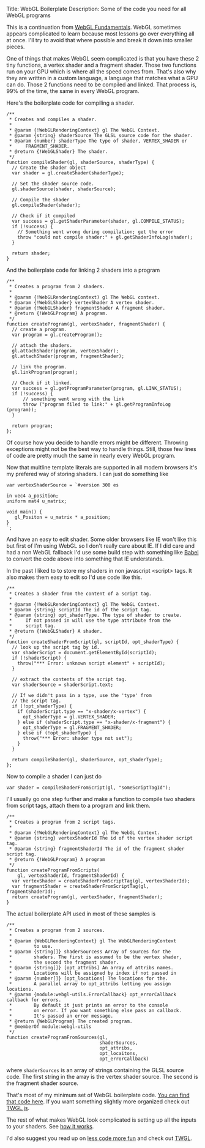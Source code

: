 Title: WebGL Boilerplate
Description: Some of the code you need for all WebGL programs

This is a continuation from [WebGL Fundamentals](webgl-fundamentals.html).
WebGL sometimes appears complicated to learn because most lessons
go over everything all at once. I'll try to avoid that where possible
and break it down into smaller pieces.

One of things that makes WebGL seem complicated is that you have these 2
tiny functions, a vertex shader and a fragment shader.  Those two
functions run on your GPU which is where all the speed comes from.
That's also why they are written in a custom language, a language that
matches what a GPU can do.  Those 2 functions need to be compiled and
linked.  That process is, 99% of the time, the same in every WebGL
program.

Here's the boilerplate code for compiling a shader.

    /**
     * Creates and compiles a shader.
     *
     * @param {!WebGLRenderingContext} gl The WebGL Context.
     * @param {string} shaderSource The GLSL source code for the shader.
     * @param {number} shaderType The type of shader, VERTEX_SHADER or
     *     FRAGMENT_SHADER.
     * @return {!WebGLShader} The shader.
     */
    function compileShader(gl, shaderSource, shaderType) {
      // Create the shader object
      var shader = gl.createShader(shaderType);

      // Set the shader source code.
      gl.shaderSource(shader, shaderSource);

      // Compile the shader
      gl.compileShader(shader);

      // Check if it compiled
      var success = gl.getShaderParameter(shader, gl.COMPILE_STATUS);
      if (!success) {
        // Something went wrong during compilation; get the error
        throw "could not compile shader:" + gl.getShaderInfoLog(shader);
      }

      return shader;
    }

And the boilerplate code for linking 2 shaders into a program

    /**
     * Creates a program from 2 shaders.
     *
     * @param {!WebGLRenderingContext) gl The WebGL context.
     * @param {!WebGLShader} vertexShader A vertex shader.
     * @param {!WebGLShader} fragmentShader A fragment shader.
     * @return {!WebGLProgram} A program.
     */
    function createProgram(gl, vertexShader, fragmentShader) {
      // create a program.
      var program = gl.createProgram();

      // attach the shaders.
      gl.attachShader(program, vertexShader);
      gl.attachShader(program, fragmentShader);

      // link the program.
      gl.linkProgram(program);

      // Check if it linked.
      var success = gl.getProgramParameter(program, gl.LINK_STATUS);
      if (!success) {
          // something went wrong with the link
          throw ("program filed to link:" + gl.getProgramInfoLog (program));
      }

      return program;
    };

Of course how you decide to handle errors might be different.  Throwing
exceptions might not be the best way to handle things.  Still, those few
lines of code are pretty much the same in nearly every WebGL program.

Now that multline template literals are supported in all modern browsers
it's my prefered way of storing shaders. I can just do something like

    var vertexShaderSource = `#version 300 es

    in vec4 a_position;
    uniform mat4 u_matrix;

    void main() {
       gl_Positon = u_matrix * a_position;
    }
    `;

And have an easy to edit shader. Some older browsers like IE won't like
this but first of I'm using WebGL so I don't really care about IE. If I did
care and had a non WebGL fallback I'd use some build step with something like
[Babel](https://babeljs.io/) to convert the code above into something that IE
understands.

In the past I liked to to store my shaders in non javascript &lt;script&gt; tags.
It also makes them easy to edit so I'd use code like this.

    /**
     * Creates a shader from the content of a script tag.
     *
     * @param {!WebGLRenderingContext} gl The WebGL Context.
     * @param {string} scriptId The id of the script tag.
     * @param {string} opt_shaderType. The type of shader to create.
     *     If not passed in will use the type attribute from the
     *     script tag.
     * @return {!WebGLShader} A shader.
     */
    function createShaderFromScript(gl, scriptId, opt_shaderType) {
      // look up the script tag by id.
      var shaderScript = document.getElementById(scriptId);
      if (!shaderScript) {
        throw("*** Error: unknown script element" + scriptId);
      }

      // extract the contents of the script tag.
      var shaderSource = shaderScript.text;

      // If we didn't pass in a type, use the 'type' from
      // the script tag.
      if (!opt_shaderType) {
        if (shaderScript.type == "x-shader/x-vertex") {
          opt_shaderType = gl.VERTEX_SHADER;
        } else if (shaderScript.type == "x-shader/x-fragment") {
          opt_shaderType = gl.FRAGMENT_SHADER;
        } else if (!opt_shaderType) {
          throw("*** Error: shader type not set");
        }
      }

      return compileShader(gl, shaderSource, opt_shaderType);
    };

Now to compile a shader I can just do

    var shader = compileShaderFromScript(gl, "someScriptTagId");

I'll usually go one step further and make a function to compile two shaders
from script tags, attach them to a program and link them.

    /**
     * Creates a program from 2 script tags.
     *
     * @param {!WebGLRenderingContext} gl The WebGL Context.
     * @param {string} vertexShaderId The id of the vertex shader script tag.
     * @param {string} fragmentShaderId The id of the fragment shader script tag.
     * @return {!WebGLProgram} A program
     */
    function createProgramFromScripts(
        gl, vertexShaderId, fragmentShaderId) {
      var vertexShader = createShaderFromScriptTag(gl, vertexShaderId);
      var fragmentShader = createShaderFromScriptTag(gl, fragmentShaderId);
      return createProgram(gl, vertexShader, fragmentShader);
    }

The actual boilerplate API used in most of these samples is

    /**
     * Creates a program from 2 sources.
     *
     * @param {WebGLRenderingContext} gl The WebGLRenderingContext
     *        to use.
     * @param {string[]} shaderSourcess Array of sources for the
     *        shaders. The first is assumed to be the vertex shader,
     *        the second the fragment shader.
     * @param {string[]} [opt_attribs] An array of attribs names.
     *        Locations will be assigned by index if not passed in
     * @param {number[]} [opt_locations] The locations for the.
     *        A parallel array to opt_attribs letting you assign locations.
     * @param {module:webgl-utils.ErrorCallback} opt_errorCallback callback for errors.
     *        By default it just prints an error to the console
     *        on error. If you want something else pass an callback.
     *        It's passed an error message.
     * @return {WebGLProgram} The created program.
     * @memberOf module:webgl-utils
     */
    function createProgramFromSources(gl,
                                      shaderSources,
                                      opt_attribs,
                                      opt_locaitons,
                                      opt_errorCallback)

where `shaderSources` is an array of strings containing the GLSL source code.
The first string in the array is the vertex shader source. The second is
the fragment shader source.

That's most of my minimum set of WebGL boilerplate code.
[You can find that code here](https://github.com/greggman/webgl2-fundamentals/blob/master/webgl/resources/webgl-utils.js).
If you want something slightly more organized check out [TWGL.js](http://twgljs.org).

The rest of what makes WebGL look complicated is setting up all the inputs
to your shaders.  See [how it works](webgl-how-it-works.html).

I'd also suggest you read up on [less code more fun](webgl-less-code-more-fun.html) and check out [TWGL](http://twgljs.org).


